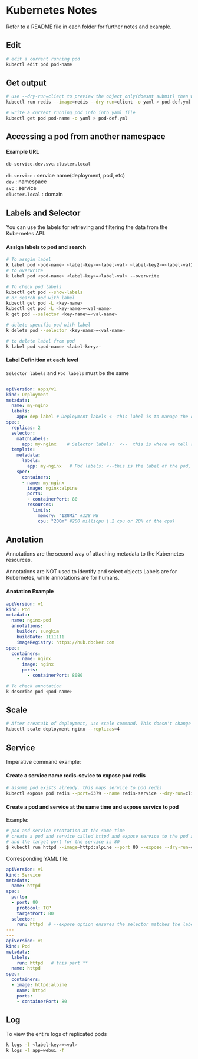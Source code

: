 # Kubernetes Notes

Refer to a README file in each folder for further notes and example.


## Edit

``` bash
# edit a current running pod
kubectl edit pod pod-name
```

## Get output


``` bash
# use --dry-run=client to preview the object only(doesnt submit) then write info into yaml file
kubectl run redis --image=redis --dry-run=client -o yaml > pod-def.yml

# write a current running pod info into yaml file
kubectl get pod pod-name -o yaml > pod-def.yml
```



## Accessing a pod from another namespace
#### Example URL
```bash
db-service.dev.svc.cluster.local
```
`db-service` : service name(deployment, pod, etc)  
`dev` : namespace  
`svc` : service  
`cluster.local` : domain




## Labels and Selector

You can use the labels for retrieving and filtering the data from the Kubernetes API.

#### Assign labels to pod and search
```bash
# To assgin label 
k label pod <pod-name> <label-key>=<label-val> <label-key2>=<label-val2>
# to overwrite
k label pod <pod-name> <label-key>=<label-val> --overwrite

# To check pod labels
kubectl get pod --show-labels
# or search pod with label 
kubectl get pod -L <key-name>
kubectl get pod -L <key-name>=<val-name>
k get pod --selector <key-name>=<val-name>

# delete specific pod with label 
k delete pod --selector <key-name>=<val-name>

# to delete label from pod
k label pod <pod-name> <label-kery>-
```
#### Label Definition at each level
`Selector labels` and `Pod labels` must be the same
``` yaml

apiVersion: apps/v1
kind: Deployment
metadata:
  name: my-nginx
  labels:
    app: dep-label # Deployment labels <--this label is to manage the deployment itself. this may be used to filter the deployment based on this label.   Check dep label by k get deploy <dep-name> --show-labels
spec:              
  replicas: 2
  selector:
    matchLabels:
      app: my-nginx    # Selector labels:  <--  this is where we tell replication controller to manage the pods. This field defines how the Deployment finds which Pods to manage. Must match with Pod labels
  template:
    metadata:
      labels:
        app: my-nginx   # Pod labels: <--this is the label of the pod, this must be same as Selector labels. Check pod label by k get pod <pod-name> --show-labels
    spec:                
      containers:
      - name: my-nginx
        image: nginx:alpine
        ports:
        - containerPort: 80
        resources:
          limits:
            memory: "128Mi" #128 MB
            cpu: "200m" #200 millicpu (.2 cpu or 20% of the cpu)

```



## Anotation

Annotations are the second way of attaching metadata to the Kubernetes resources.  

Annotations are NOT used to identify and select objects
Labels are for Kubernetes, while annotations are for humans.

#### Anotation Example
``` yaml
apiVersion: v1
kind: Pod
metadata:
  name: nginx-pod
  annotations:
    builder: sungkim
    buildDate: 1111111
    imageRegistry: https://hub.docker.com
spec:
  containers:
    - name: nginx
      image: nginx
      ports:
        - containerPort: 8080
```

```bash 
# To check annotation
k describe pod <pod-name>
```
## Scale
```bash
# After creatuib of deployment, use scale command. This doesn't change the corresponding yaml file. 
kubectl scale deployment nginx --replicas=4
```



## Service

Imperative command example:
#### Create a service name redis-sevice to expose pod redis
``` bash
# assume pod exists already. this maps service to pod redis
kubectl expose pod redis --port=6379 --name redis-service --dry-run=client -o yaml
```
#### Create a pod and service at the same time and expose service to pod
Example:  
``` bash
# pod and service creatation at the same time
# create a pod and service called httpd and expose service to the pod at once.
# and the target port for the service is 80
$ kubectl run httpd --image=httpd:alpine --port 80 --expose --dry-run=client -o yaml
```

Corresponding YAML file:
``` yaml
apiVersion: v1
kind: Service
metadata:
  name: httpd
spec:
  ports:
  - port: 80
    protocol: TCP
    targetPort: 80
  selector:
    run: httpd  # --expose option ensures the selector matches the labels from pod(**)
---
---
apiVersion: v1
kind: Pod
metadata:
  labels:
    run: httpd   # this part **
  name: httpd
spec:
  containers:
  - image: httpd:alpine
    name: httpd
    ports:
    - containerPort: 80
```




## Log

To view the entire logs of replicated pods
``` bash
k logs -l <label-key>=<val>
k logs -l app=webui -f
```